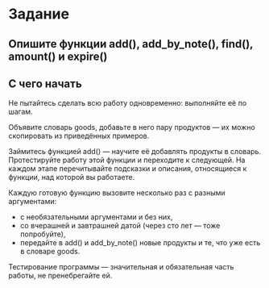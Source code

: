 # Задание

## Опишите функции add(), add_by_note(), find(), amount() и expire()

## С чего начать

Не пытайтесь сделать всю работу одновременно: выполняйте её по шагам.

Объявите словарь goods, добавьте в него пару продуктов — их можно скопировать из приведённых примеров.

Займитесь функцией add() — научите её добавлять продукты в словарь. Протестируйте работу этой функции и переходите к следующей. На каждом этапе перечитывайте подсказки и описания, относящиеся к функции, над которой вы работаете.

Каждую готовую функцию вызовите несколько раз с разными аргументами:

* с необязательными аргументами и без них,
* со вчерашней и завтрашней датой (через сто лет — тоже попробуйте),
* передайте в add() и add_by_note() новые продукты и те, что уже есть в словаре goods.

Тестирование программы — значительная и обязательная часть работы, не пренебрегайте ей.
